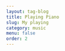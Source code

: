 ```yaml
---
layout: tag-blog
title: Playing Piano
slug: My playing
category: music
menu: false
order: 2
---
```

